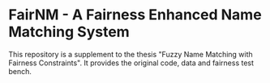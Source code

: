 # FairNM - A Fairness Enhanced Name Matching System
This repository is a supplement to the thesis "Fuzzy Name Matching with Fairness Constraints". It provides the original code, data and fairness test bench.
